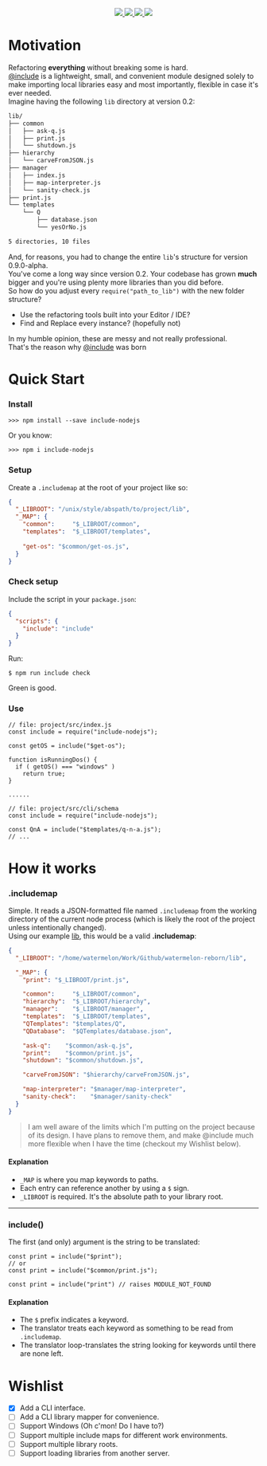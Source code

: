 <p align="center">
    <a href="https://github.com/c0dewriter/include-nodejs">
        <img src="https://img.shields.io/npm/v/include-nodejs?color=informational" />
    </a>
    <a href="https://github.com/c0dewriter/include-nodejs/issues">
        <img src="https://img.shields.io/github/issues/c0dewriter/include-nodejs" />
    </a>
    <a href="https://github.com/c0dewriter/include-nodejs/blob/master/LICENSE">
        <img src="https://img.shields.io/github/license/c0dewriter/include-nodejs?color=important"/>
    </a>
    <a href="#">
        <img src="https://img.shields.io/badge/Platforms-Linux%20|%20MacOS-important" />
    </a>
</p>  

Motivation 
=====================
Refactoring **everything** without breaking some is hard.  
[@include](https://www.npmjs.com/package/include-nodejs) is a lightweight, small, and 
convenient module designed solely to make 
importing local libraries easy and most importantly, flexible in case it's ever needed.   
Imagine having the following `lib` directory at version 0.2:
```bash
lib/
├── common
│   ├── ask-q.js
│   ├── print.js
│   └── shutdown.js
├── hierarchy
│   └── carveFromJSON.js
├── manager
│   ├── index.js
│   ├── map-interpreter.js
│   └── sanity-check.js
├── print.js
└── templates
    └── Q
        ├── database.json
        └── yesOrNo.js

5 directories, 10 files

```
And, for reasons, you had to change the entire `lib`'s structure for version 0.9.0-alpha.  
You've come a long way since version 0.2. Your codebase has grown **much** bigger and you're using plenty more libraries than you did before.  
So how do you adjust every `require("path_to_lib")` with the new folder structure?
 - Use the refactoring tools built into your Editor / IDE?  
 - Find and Replace every instance? (hopefully not)

In my humble opinion, these are messy and not really professional.  
That's the reason why [@include](https://www.npmjs.com/package/include-nodejs) was born

Quick Start
=====================
### Install
```node
>>> npm install --save include-nodejs
```
Or you know:
```node
>>> npm i include-nodejs
```
### Setup
Create a `.includemap` at the root of your project like so:  
```JSON
{
  "_LIBROOT": "/unix/style/abspath/to/project/lib",
  "_MAP": {
    "common":     "$_LIBROOT/common",
    "templates":  "$_LIBROOT/templates",
    
    "get-os": "$common/get-os.js",
  }
}
```
### Check setup
Include the script in your `package.json`:   
```JSON
{
  "scripts": {
    "include": "include"
  }
}
```
Run:   
```node
$ npm run include check
```
Green is good.

### Use
```node
// file: project/src/index.js
const include = require("include-nodejs");

const getOS = include("$get-os");

function isRunningDos() {
  if ( getOS() === "windows" )
    return true;
}

......

// file: project/src/cli/schema
const include = require("include-nodejs");

const QnA = include("$templates/q-n-a.js");
// ...
```

How it works
=====================
### .includemap
Simple. It reads a JSON-formatted file named `.includemap` from the working directory of the current node process 
(which is likely the root of the project unless intentionally changed).    
Using our example [lib](#motivation), this would be a valid **.includemap**:
```JSON
{
  "_LIBROOT": "/home/watermelon/Work/Github/watermelon-reborn/lib",

  "_MAP": {
    "print": "$_LIBROOT/print.js",

    "common":     "$_LIBROOT/common",
    "hierarchy":  "$_LIBROOT/hierarchy",
    "manager":    "$_LIBROOT/manager",
    "templates":  "$_LIBROOT/templates",
    "QTemplates": "$templates/Q",
    "QDatabase":  "$QTemplates/database.json",

    "ask-q":    "$common/ask-q.js",
    "print":    "$common/print.js",
    "shutdown": "$common/shutdown.js",

    "carveFromJSON": "$hierarchy/carveFromJSON.js",

    "map-interpreter": "$manager/map-interpreter",
    "sanity-check":    "$manager/sanity-check"
  }
}
```
> I am well aware of the limits which I'm putting on the project because of its design.
> I have plans to remove them, and make @include much more flexible when I have the time (checkout my Wishlist below).

#### Explanation
- `_MAP` is where you map keywords to paths.
- Each entry can reference another by using a `$` sign.
- `_LIBROOT` is required. It's the absolute path to your library root.

---

### include()
The first (and only) argument is the string to be translated:  
```node
const print = include("$print");
// or
const print = include("$common/print.js");

const print = include("print") // raises MODULE_NOT_FOUND
```
#### Explanation
- The `$` prefix indicates a keyword.
- The translator treats each keyword as something to be read from `.includemap`.
- The translator loop-translates the string looking for keywords until there are none left.


Wishlist
=====================
- [X] Add a CLI interface.
- [ ] Add a CLI library mapper for convenience.
- [ ] Support Windows (Oh c'mon! Do I have to?)
- [ ] Support multiple include maps for different work environments.
- [ ] Support multiple library roots.
- [ ] Support loading libraries from another server.